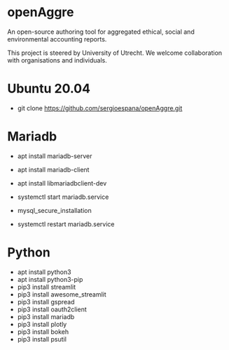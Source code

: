 # openAggre
An open-source authoring tool for aggregated ethical, social and environmental accounting reports.

This project is steered by University of Utrecht. We welcome collaboration with organisations and individuals.

# Ubuntu 20.04
- git clone https://github.com/sergioespana/openAggre.git
# Mariadb
- apt install mariadb-server
- apt install mariadb-client
- apt install libmariadbclient-dev

- systemctl start mariadb.service
- mysql_secure_installation
- systemctl restart mariadb.service
# Python
- apt install python3
- apt install python3-pip
- pip3 install streamlit
- pip3 install awesome_streamlit
- pip3 install gspread
- pip3 install oauth2client
- pip3 install mariadb
- pip3 install plotly
- pip3 install bokeh
- pip3 install psutil
